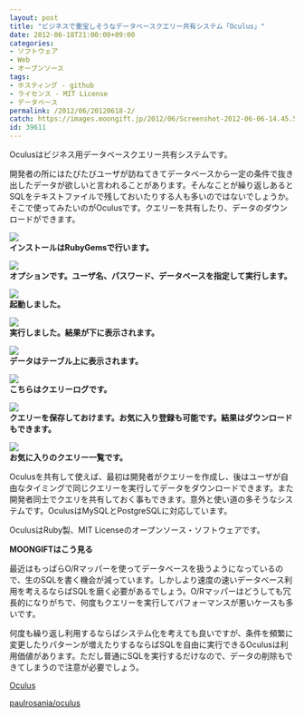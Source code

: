 ```yaml
---
layout: post
title: "ビジネスで重宝しそうなデータベースクエリー共有システム「Oculus」"
date: 2012-06-18T21:00:00+09:00
categories:
- ソフトウェア
- Web
- オープンソース
tags: 
- ホスティング - github
- ライセンス - MIT License
- データベース
permalink: /2012/06/20120618-2/
catch: https://images.moongift.jp/2012/06/Screenshot-2012-06-06-14.45.56_thumb.png
id: 39611
---
```

Oculusはビジネス用データベースクエリー共有システムです。

  

開発者の所にはたびたびユーザが訪ねてきてデータベースから一定の条件で抜き出したデータが欲しいと言われることがあります。そんなことが繰り返しあるとSQLをテキストファイルで残しておいたりする人も多いのではないでしょうか。そこで使ってみたいのがOculusです。クエリーを共有したり、データのダウンロードができます。

  

[![](https://images.moongift.jp/2012/06/Screenshot-2012-06-06-14.38.47_thumb.png)](https://images.moongift.jp/2012/06/Screenshot-2012-06-06-14.38.47.png)  
**インストールはRubyGemsで行います。**

  

[![](https://images.moongift.jp/2012/06/Screenshot-2012-06-06-14.44.13_thumb.png)](https://images.moongift.jp/2012/06/Screenshot-2012-06-06-14.44.13.png)  
**オプションです。ユーザ名、パスワード、データベースを指定して実行します。**

  

[![](https://images.moongift.jp/2012/06/Screenshot-2012-06-06-14.44.47_thumb.png)](https://images.moongift.jp/2012/06/Screenshot-2012-06-06-14.44.47.png)  
**起動しました。**

  

[![](https://images.moongift.jp/2012/06/Screenshot-2012-06-06-14.45.30_thumb.png)](https://images.moongift.jp/2012/06/Screenshot-2012-06-06-14.45.30.png)  
**実行しました。結果が下に表示されます。**

  

[![](https://images.moongift.jp/2012/06/Screenshot-2012-06-06-14.45.56_thumb.png)](https://images.moongift.jp/2012/06/Screenshot-2012-06-06-14.45.56.png)  
**データはテーブル上に表示されます。**

  

[![](https://images.moongift.jp/2012/06/Screenshot-2012-06-06-14.46.02_thumb.png)](https://images.moongift.jp/2012/06/Screenshot-2012-06-06-14.46.02.png)  
**こちらはクエリーログです。**

  

[![](https://images.moongift.jp/2012/06/Screenshot-2012-06-06-14.46.21_thumb.png)](https://images.moongift.jp/2012/06/Screenshot-2012-06-06-14.46.21.png)  
**クエリーを保存しておけます。お気に入り登録も可能です。結果はダウンロードもできます。**

  

[![](https://images.moongift.jp/2012/06/Screenshot-2012-06-06-14.46.45_thumb.png)](https://images.moongift.jp/2012/06/Screenshot-2012-06-06-14.46.45.png)  
**お気に入りのクエリー一覧です。**

  

Oculusを共有して使えば、最初は開発者がクエリーを作成し、後はユーザが自由なタイミングで同じクエリーを実行してデータをダウンロードできます。また開発者同士でクエリを共有しておく事もできます。意外と使い道の多そうなシステムです。OculusはMySQLとPostgreSQLに対応しています。

  

OculusはRuby製、MIT Licenseのオープンソース・ソフトウェアです。

  
  
  

**MOONGIFTはこう見る**

  

最近はもっぱらO/Rマッパーを使ってデータベースを扱うようになっているので、生のSQLを書く機会が減っています。しかしより速度の速いデータベース利用を考えるならばSQLを磨く必要があるでしょう。O/Rマッパーはどうしても冗長的になりがちで、何度もクエリーを実行してパフォーマンスが悪いケースも多いです。

  

何度も繰り返し利用するならばシステム化を考えても良いですが、条件を頻繁に変更したりパターンが増えたりするならばSQLを自由に実行できるOculusは利用価値があります。ただし普通にSQLを実行するだけなので、データの削除もできてしまうので注意が必要でしょう。

  

[Oculus](http://oculusapp.com/)

  

[paulrosania/oculus](https://github.com/paulrosania/oculus)

